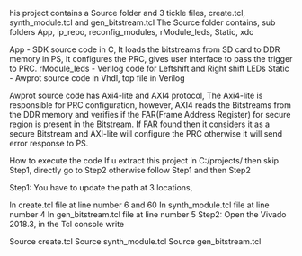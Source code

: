 his project contains a Source folder and 3 tickle files, create.tcl, synth_module.tcl and gen_bitstream.tcl The Source folder contains, sub folders App, ip_repo, reconfig_modules, rModule_leds, Static, xdc

App - SDK source code in C, It loads the bitstreams from SD card to DDR memory in PS, It configures the PRC, gives user interface to pass the trigger to PRC. rModule_leds - Verilog code for Leftshift and Right shift LEDs Static - Awprot source code in Vhdl, top file in Verilog

Awprot source code has Axi4-lite and AXI4 protocol, The Axi4-lite is responsible for PRC configuration, however, AXI4 reads the Bitstreams from the DDR memory and verifies if the FAR(Frame Address Register) for secure region is present in the Bitstream. If FAR found then it considers it as a secure Bitstream and AXI-lite will configure the PRC otherwise it will send error response to PS.

How to execute the code
If u extract this project in C:/projects/ then skip Step1, directly go to Step2 otherwise follow Step1 and then Step2

Step1:
You have to update the path at 3 locations,

In create.tcl file at line number 6 and 60
In synth_module.tcl file at line number 4
In gen_bitstream.tcl file at line number 5
Step2:
Open the Vivado 2018.3, in the Tcl console write

Source create.tcl
Source synth_module.tcl
Source gen_bitstream.tcl